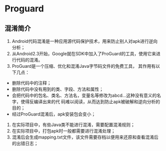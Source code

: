 # Proguard
## 混淆简介
1. Android代码混淆是一种应用源代码保护技术，用来防止别人对apk进行逆向分析；
1. 从Android2.3开始，Google就在SDK中加入了ProGuard的工具，使用它来进行代码的混淆。
1. ProGuard是一个压缩、优化和混淆Java字节码文件的免费工具， 其作用有以下几点：
- 删除代码中的注释；
- 删除代码中没有用到的类、字段、方法和属性；
- 会把代码中的包名、类名、方法名，变量名等修改为abcd...这种没有意义的名字，使得反编译出来的代    码难以阅读，从而达到防止apk被破解和逆向分析的目的；
- 经过ProGuard混淆后，apk安装包会变小；
1. 在实际项目中，有些Java类不能进行混淆，需要配置混淆规则；
1. 在实际项目中，打包apk时一般都需要进行混淆处理；
1. 混淆后会生成mapping.txt文件，该文件需要存档以便用来还原和查看混淆后的出错日志；
